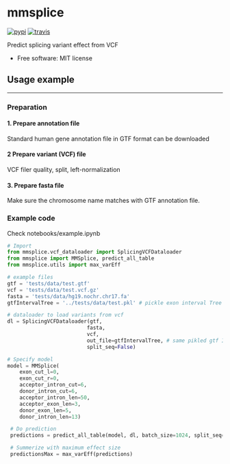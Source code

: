 # mmsplice

[![pypi](https://img.shields.io/pypi/v/mmsplice.svg)](https://pypi.python.org/pypi/mmsplice)
[![travis](https://img.shields.io/travis/s6juncheng/mmsplice.svg)](https://travis-ci.org/s6juncheng/mmsplice)

Predict splicing variant effect from VCF

* Free software: MIT license


## Usage example
------

### Preparation
#### 1. Prepare annotation file
Standard human gene annotation file in GTF format can be downloaded
#### 2 Prepare variant (VCF) file
VCF filer quality, split, left-normalization
#### 3. Prepare fasta file
Make sure the chromosome name matches with GTF annotation file. 


### Example code

Check notebooks/example.ipynb

```python
# Import
from mmsplice.vcf_dataloader import SplicingVCFDataloader
from mmsplice import MMSplice, predict_all_table
from mmsplice.utils import max_varEff

# example files
gtf = 'tests/data/test.gtf'
vcf = 'tests/data/test.vcf.gz'
fasta = 'tests/data/hg19.nochr.chr17.fa'
gtfIntervalTree = '../tests/data/test.pkl' # pickle exon interval Tree

# dataloader to load variants from vcf
dl = SplicingVCFDataloader(gtf, 
                          fasta,
                          vcf,
                          out_file=gtfIntervalTree, # same pikled gtf IntervalTree
                          split_seq=False)

# Specify model
model = MMSplice(
    exon_cut_l=0,
    exon_cut_r=0,
    acceptor_intron_cut=6,
    donor_intron_cut=6,
    acceptor_intron_len=50,
    acceptor_exon_len=3,
    donor_exon_len=5,
    donor_intron_len=13)

 # Do prediction
 predictions = predict_all_table(model, dl, batch_size=1024, split_seq=False, assembly=False)

 # Summerize with maximum effect size
 predictionsMax = max_varEff(predictions)
```